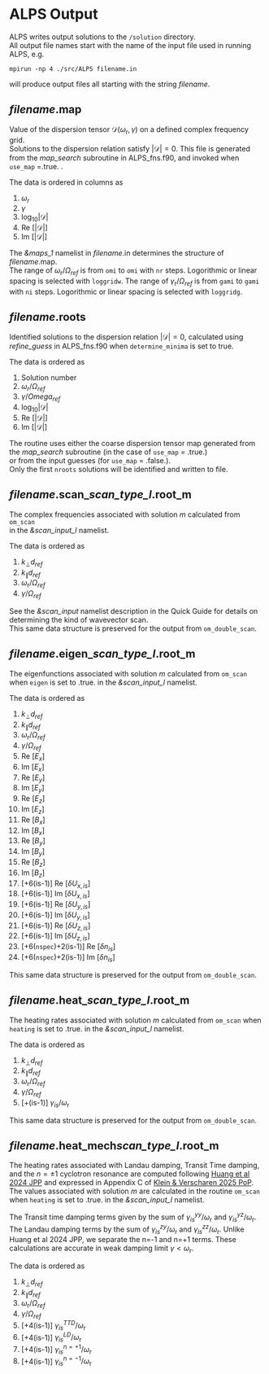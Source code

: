 # ALPS Output

ALPS writes output solutions to the `/solution` directory.  
All output file names start with the name of the input file used in running ALPS, e.g. 
```
mpirun -np 4 ./src/ALPS filename.in
```
will produce output files all starting with the string *filename*.

## *filename*.map

Value of the dispersion tensor $\mathcal{D}(\omega_{\textrm{r}},\gamma)$ on a defined complex frequency grid.  
Solutions to the dispersion relation satisfy $|\mathcal{D}|  =0$.
This file is generated from the *map_search* subroutine in ALPS_fns.f90, and invoked when `use_map` =.true. .  

The data is ordered in columns as  
1. $\omega_r$  
2. $\gamma$   
3. $\log_{10} |\mathcal{D}|$  
4. Re $[|\mathcal{D}|]$  
5. Im $[|\mathcal{D}|]$  

The *&maps_1* namelist in *filename*.in determines the structure of *filename*.map.  
The range of $\omega_{\textrm{r}}/\Omega_{ref}$ is from `omi` to `omi` with `nr` steps. Logorithmic or linear spacing is selected with `loggridw`.
The range of $\gamma_{\textrm{r}}/\Omega_{ref}$ is from `gami` to `gami` with `ni` steps. Logorithmic or linear spacing is selected with `loggridg`.

## *filename*.roots

Identified solutions to the dispersion relation $|\mathcal{D}|  =0$, calculated using *refine_guess* in ALPS_fns.f90 when `determine_minima` is set to true.  

The data is ordered as  
1. Solution number
2. $\omega_r/\Omega_{ref}$  
3. $\gamma/Omega_{ref}$   
4. $\log_{10} |\mathcal{D}|$  
5. Re $[|\mathcal{D}|]$  
6. Im $[|\mathcal{D}|]$  

The routine uses  either the coarse dispersion tensor map generated from the *map_search* subroutine (in the case of `use_map` = .true.)  
or from the input guesses (for `use_map` = .false.).  
Only the first `nroots` solutions will be identified and written to file.

## *filename*.scan_*scan_type_l*.root_m

The complex frequencies associated with solution *m* calculated from `om_scan`  
in the *&scan_input_l* namelist.

The data is ordered as  
1. $k_\perp d_{ref}$
2. $k_\parallel d_{ref}$  
3. $\omega_{\textrm{r}}/\Omega_{ref}$   
4. $\gamma/\Omega_{ref}$   

See the *&scan_input* namelist description in the Quick Guide for details on determining the kind of wavevector scan.  
This same data structure is preserved for the output from `om_double_scan`.

## *filename*.eigen_*scan_type_l*.root_m

The eigenfunctions associated with solution *m* calculated from `om_scan` when `eigen` is set to .true.
in the *&scan_input_l* namelist.

The data is ordered as  
1. $k_\perp d_{ref}$
2. $k_\parallel d_{ref}$  
3. $\omega_{\textrm{r}}/\Omega_{ref}$   
4. $\gamma/\Omega_{ref}$   
5. Re $[E_x]$ 
6. Im $[E_x]$ 
7. Re $[E_y]$ 
8. Im $[E_y]$ 
9. Re $[E_z]$ 
10. Im $[E_z]$ 
11. Re $[B_x]$ 
12. Im $[B_x]$ 
13. Re $[B_y]$ 
14. Im $[B_y]$ 
15. Re $[B_z]$ 
16. Im $[B_z]$  
17. [+6(is-1)] Re $[\delta U_{x,is}]$   
18. [+6(is-1)] Im $[\delta U_{x,is}]$   
19. [+6(is-1)] Re $[\delta U_{y,is}]$   
20. [+6(is-1)] Im $[\delta U_{y,is}]$   
21. [+6(is-1)] Re $[\delta U_{z,is}]$   
22. [+6(is-1)] Im $[\delta U_{z,is}]$   
17. [+6(`nspec`)+2(is-1)] Re $[\delta n_{is}]$   
18. [+6(`nspec`)+2(is-1)] Im $[\delta n_{is}]$ 

This same data structure is preserved for the output from `om_double_scan`.

## *filename*.heat_*scan_type_l*.root_m

The heating rates associated with solution *m* calculated from `om_scan` when `heating` is set to .true.
in the *&scan_input_l* namelist.

The data is ordered as  
1. $k_\perp d_{ref}$
2. $k_\parallel d_{ref}$  
3. $\omega_{\textrm{r}}/\Omega_{ref}$   
4. $\gamma/\Omega_{ref}$   
5. [+(is-1)] $\gamma_{is}/\omega_{\textrm{r}}$

This same data structure is preserved for the output from `om_double_scan`.

## *filename*.heat_mech*scan_type_l*.root_m

The heating rates associated with Landau damping, Transit Time damping, and the $n=\pm 1$ cyclotron resonance are computed following [Huang et al 2024 JPP](https://www.cambridge.org/core/journals/journal-of-plasma-physics/article/velocityspace-signature-of-transittime-damping/60F34E118AFFC3701071477C52A81174) and expressed in Appendix C of [Klein & Verscharen 2025 PoP](https://doi.org/10.1063/5.0286477). The values associated with solution *m* are calculated in the routine `om_scan` when `heating` is set to .true. in the *&scan_input_l* namelist.

The Transit time damping terms given by the sum of $\gamma_{is}^{yy}/\omega_{\textrm{r}}$ and $\gamma_{is}^{yz}/\omega_{\textrm{r}}$.
The Landau damping terms by the sum of $\gamma_{is}^{zy}/\omega_{\textrm{r}}$ and $\gamma_{is}^{zz}/\omega_{\textrm{r}}$.
Unlike Huang et al 2024 JPP, we separate the n=-1 and n=+1 terms.
These calculations are accurate in weak damping limit $\gamma < \omega_{\textrm{r}}$.


The data is ordered as  
1. $k_\perp d_{ref}$ 
2. $k_\parallel d_{ref}$  
3. $\omega_{\textrm{r}}/\Omega_{ref}$   
4. $\gamma/\Omega_{ref}$   
5. [+4(is-1)] $\gamma_{is}^{TTD}/\omega_{\textrm{r}}$ 
6. [+4(is-1)] $\gamma_{is}^{LD}/\omega_{\textrm{r}}$ 
7. [+4(is-1)] $\gamma_{is}^{n=+1}/\omega_{\textrm{r}}$ 
8. [+4(is-1)] $\gamma_{is}^{n=-1}/\omega_{\textrm{r}}$ 
